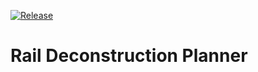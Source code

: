 [![Release](https://github.com/fgardt/factorio-rail-decon-planner/actions/workflows/release.yml/badge.svg?branch=main)](https://github.com/fgardt/factorio-rail-decon-planner/actions/workflows/release.yml)

# Rail Deconstruction Planner

